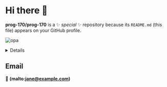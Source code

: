 # Hi there 👋

**prog-170/prog-170** is a ✨ _special_ ✨ repository because its `README.md` (this file) appears on your GitHub profile.

![opa](https://img.shields.io/badge/iOS-000000?style=for-the-badge&logo=ios&logoColor=white)
<details><summery> Show more </summery>
test

</details>

## Email

:email: **(malto:jane@example.com)**
